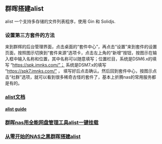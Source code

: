 
## 群晖搭建alist

alist 一个支持多存储的文件列表程序，使用 Gin 和 Solidjs. 

### 设置第三方套件的方法

来到群辉的后台管理界面，点击桌面的“套件中心”，再点击“设置”来到套件的设置页面，按照图示切换到“套件来源”选项卡，点击左上角的“新增”按钮，按图示在输入框中输入名称和位置，其中名称可以随意填写；位置栏目，系统是DSM6.x的填写 “https://spk.imnks.com/”； 系统是DSM7.x的填写 “https://spk7.imnks.com/” ， 填写好后点击确认。然后回到套件中心，按图示点击“社群”选项，就可以看到很多稀奇古怪的套件了，基本上折腾nas的常用服务都是有的。

### [alist文档](https://alist.nn.ci/zh/)

#### [alist guide](https://alist.nn.ci/zh/guide/)

### [群晖nas用全能网盘管理工具alist一键挂载](https://www.youtube.com/watch?v=kp_XvrE5nVs)

### [从零开始的NAS之黑群晖搭建alist](https://post.smzdm.com/p/arqoorlx/)


